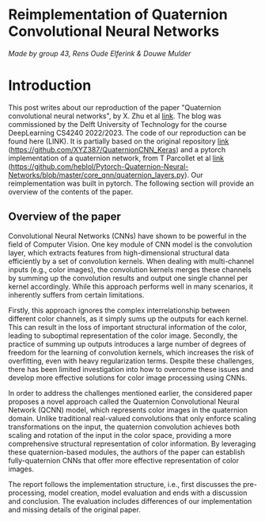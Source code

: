 # Reimplementation of Quaternion Convolutional Neural Networks
_Made by group 43, Rens Oude Elferink & Douwe Mulder_

# Introduction
This post writes about our reproduction of the paper "Quaternion convolutional neural networks", by X. Zhu et al [link](http://openaccess.thecvf.com/content_ECCV_2018/html/Xuanyu_Zhu_Quaternion_Convolutional_Neural_ECCV_2018_paper.html).
The blog was commissioned by the Delft University of Technology for the course DeepLearning CS4240 2022/2023. The code of our reproduction can be found here (LINK). It is partially based on the original repository [link](https://github.com/XYZ387/QuaternionCNN_Keras) (https://github.com/XYZ387/QuaternionCNN_Keras) and a pytorch implementation of a quaternion network, from T Parcollet et al [link](https://github.com/heblol/Pytorch-Quaternion-Neural-Networks/blob/master/core_qnn/quaternion_layers.py) (https://github.com/heblol/Pytorch-Quaternion-Neural-Networks/blob/master/core_qnn/quaternion_layers.py). Our reimplementation was built in pytorch. The following section will provide an overview of the contents of the paper.

## Overview of the paper
Convolutional Neural Networks (CNNs) have shown to be powerful in the field of Computer Vision.  One key module of CNN model is the convolution layer, which extracts features from high-dimensional structural data efficiently by a set of convolution kernels. When dealing with multi-channel inputs (e.g., color images), the convolution kernels merges these channels by summing up the convolution results and output one single channel per kernel accordingly. While this approach performs well in many scenarios, it inherently suffers from certain limitations.

Firstly, this approach ignores the complex interrelationship between different color channels, as it simply sums up the outputs for each kernel. This can result in the loss of important structural information of the color, leading to suboptimal representation of the color image. Secondly, the practice of summing up outputs introduces a large number of degrees of freedom for the learning of convolution kernels, which increases the risk of overfitting, even with heavy regularization terms. Despite these challenges, there has been limited investigation into how to overcome these issues and develop more effective solutions for color image processing using CNNs.

In order to address the challenges mentioned earlier, the considered paper proposes a novel approach called the Quaternion Convolutional Neural Network (QCNN) model, which represents color images in the quaternion domain. Unlike traditional real-valued convolutions that only enforce scaling transformations on the input, the quaternion convolution achieves both scaling and rotation of the input in the color space, providing a more comprehensive structural representation of color information. By leveraging these quaternion-based modules, the authors of the paper can establish fully-quaternion CNNs that offer more effective representation of color images.

The report follows the implementation structure, i.e., first discusses the pre-processing, model creation, model evaluation and ends with a discussion and conclusion. The evaluation includes differences of our implementation and missing details of the original paper.
